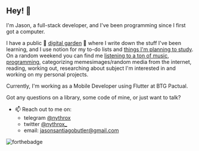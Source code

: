 ## Hey! 👋
I'm Jason, a full-stack developer, and I've been programming since I first got a computer. 

I have a public 🌲 <a href="my.pumpkin.garden">digital garden</a> 🌸 where I write down the stuff I've been learning, and I use notion for my to-do lists and <a href="https://www.notion.so/7aed0dcf35334b1cb3c2e0967639b680?v=a9b7d9ae37774d8db6bdc0e9ec81ab7b">things I'm planning to study</a>. 
On a random weekend you can find me <a href="https://open.spotify.com/user/2d031aiwe8e8x2ssbmgdycd2u">listening to a ton of music</a>, <a href="github.com/nythrox">programming</a>, categorizing memesimages/random media from the internet, reading, working out, researching about subject I'm interested in and working on my personal projects.

Currently, I'm working as a Mobile Developer using Flutter at BTG Pactual.

Got any questions on a library, some code of mine, or just want to talk?
- 📫 Reach out to me on:
   - telegram <a href="https://t.me/nythrox">@nythrox</a>
   - twitter <a href="https://twitter.com/nythrox_">@nythrox_</a>
   - email: <a href="mailto:jasonsantiagobutler@gmail.com">jasonsantiagobutler@gmail.com</a>
   
<!-- I'm open for work, you can find my resume <a href="https://docs.google.com/document/d/1NTGi1UjUfwKXm1RPSyAumDo1zKpkiHYCeuY7fyHUOSQ/edit?usp=sharing">here</a>. -->

<!--
## How about you?
- 🤔 I’m looking for help on Functional Programming! I'd love to understand how you architect your systems using FP, and what tradeoffs you choose to go with.
- 👯 I’m interested in collaborating on projects that help bring decentralization to the internet!
- 💬 Talk to me about Typescript! I like thinking about the future of typescript: custom transformers, static analysers, powerful type libraries!
-->
<!--
## Values
- 🌊 Clean code is the way to go! Creating maintainable software is just as important as (and essencial for) quickly launching new features 🚢
- ️‍🔥 My most important objective is building things that can change the world! ⚙️️‍
- 🏴 I believe in a future that is Open Source, decentralized, that values freedom of information, self-empowerment (though learning) and that is sustainable! 🏳️‍🌈
-->

![forthebadge](https://forthebadge.com/images/badges/makes-people-smile.svg)
<br>

<!--
## Badges
![forthebadge](https://forthebadge.com/images/badges/built-with-resentment.svg)
![forthebadge](https://forthebadge.com/images/badges/you-didnt-ask-for-this.svg)
-->
